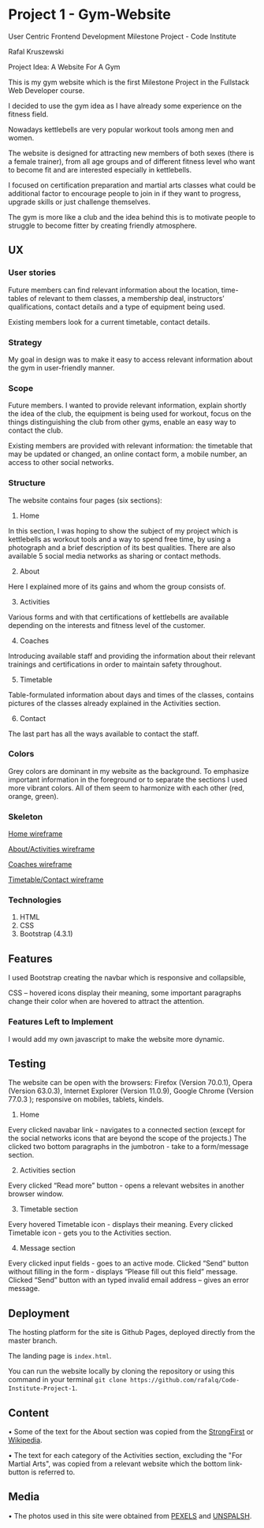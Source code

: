 # Project 1 - Gym-Website

User Centric Frontend Development Milestone Project - Code Institute

Rafal Kruszewski 

Project Idea:  A Website For A Gym

This is my gym website which is the first Milestone Project in the Fullstack Web Developer course.

I decided to use the gym idea as I have already some experience on the fitness field. 

Nowadays kettlebells are very popular workout tools among men and women.

The website is designed for attracting new members of both sexes (there is a female trainer), from all age groups and of different fitness level who want to become fit and are interested especially in kettlebells.

I focused on certification preparation and martial arts classes what could be additional factor to encourage people to join in if they want to progress, upgrade skills or just challenge themselves.

The gym is more like a club and the idea behind this is to motivate people to struggle to become fitter by creating friendly atmosphere.

## UX

### User stories

Future members can find relevant information about the location, time-tables of relevant to them classes, a membership deal, instructors’ qualifications, contact details and a type of equipment being used.

Existing members look for a current timetable, contact details.

### Strategy

My goal in design was to make it easy to access relevant information about the gym in user-friendly manner.

### Scope

Future members. I wanted to provide relevant information, explain shortly the idea of the club, the equipment is being used for workout, focus on the things distinguishing the club from other gyms, enable an easy way to contact the club.

Existing members are provided with relevant information: the timetable that may be updated or changed, an online contact form, a mobile number, an access to other social networks.

### Structure

The website contains four pages (six sections):

1.	Home

In this section, I was hoping to show the subject of my project which is kettlebells as workout tools and a way to spend free time, by using a photograph and a brief description of its best qualities. 
There are also available 5 social media networks as sharing or contact methods. 

2.	About

Here I explained more of its gains and whom the group consists of. 

3.	Activities

Various forms and with that certifications of kettlebells are available depending on the interests and fitness level of the customer.

4.	 Coaches

Introducing available staff and providing the information about their relevant trainings and certifications in order to maintain safety throughout. 

5.	Timetable

Table-formulated information about days and times of the classes, contains pictures of the classes already explained in the Activities section.

6.	Contact

The last part has all the ways available to contact the staff.

### Colors

Grey colors are dominant in my website as the background. To emphasize important information in the foreground or to separate the sections I used more vibrant colors. All of them seem to harmonize with each other (red, orange, green).

### Skeleton

[Home wireframe](https://github.com/Code-Institute-Project-1/rafalq/blob/master/wireframes/home.jpg)

[About/Activities wireframe](https://github.com/Code-Institute-Project-1/rafalq/blob/master/wireframes/about-activities.jpg)

[Coaches wireframe](https://github.com/Code-Institute-Project-1/rafalq/blob/master/wireframes/home.jpg)

[Timetable/Contact wireframe](https://github.com/Code-Institute-Project-1/rafalq/blob/master/wireframes/home.jpg)

### Technologies

1.	HTML
2.	CSS
3.	Bootstrap (4.3.1)


## Features

I used Bootstrap creating the navbar which is responsive and collapsible, 

CSS – hovered icons display their meaning, some important paragraphs change their color when are hovered to attract the attention.

### Features Left to Implement

I would add my own javascript to make the website more dynamic.


## Testing

The website can be open with the browsers:  Firefox (Version 70.0.1), Opera (Version 63.0.3), Internet Explorer (Version 11.0.9), Google Chrome (Version 77.0.3 ); responsive on mobiles, tablets, kindels.

1.	Home

Every clicked navabar link - navigates to a connected section (except for the social networks icons that are beyond the scope of the projects.)
The clicked two bottom paragraphs in the jumbotron - take to a form/message section.

2.	Activities section

Every clicked “Read more” button - opens a relevant websites in another browser window.

3.	Timetable section

Every hovered Timetable icon - displays their meaning.
Every clicked Timetable icon - gets you to the Activities section.

4.	Message section

Every clicked input fields - goes to an active mode.
Clicked “Send” button without filling in the form - displays “Please fill out this field” message.
Clicked “Send” button with an typed invalid email address – gives an error message.


## Deployment

The hosting platform for the site is Github Pages, deployed directly from the master branch.

The landing page is `index.html`.

You can run the website locally by cloning the repository or using this command in your terminal `git clone https://github.com/rafalq/Code-Institute-Project-1`.


## Content

•	Some of the text for the About section was copied from the [StrongFirst](https://www.strongfirst.com/about/) or [Wikipedia](https://en.wikipedia.org/wiki/Kettlebell).

•	The text for each category of the Activities section, excluding the "For Martial Arts", was copied from a relevant website which the bottom link-button is referred to.


## Media
•	The photos used in this site were obtained from [PEXELS](https://www.pexels.com/) and [UNSPALSH](https://unsplash.com/).
